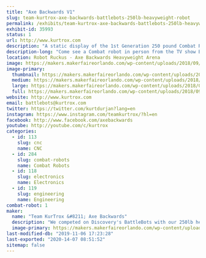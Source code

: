 ```yaml
---
title: "Axe Backwards V1"
slug: team-kurtrox-axe-backwards-battlebots-250lb-heavyweight-robot
permalink: /exhibits/team-kurtrox-axe-backwards-battlebots-250lb-heavyweight-robot/
exhibit-id: 35993
status: 1
url: http://www.kurtrox.com
description: "A static display of the 1st Generation 250 pound Combat Robot that has competed on the Discovery TV show Battlebots.  "
description-long: "Come see a Combat robot in person from the TV show Battlebots on Discovery and Science Channel. Axe Backwards had its first year competing on the show and still sports some of the authentic battle damage from the matches he had. Meet some of the team members, get autographs signed, and have your picture taken with the world famous Axe Backwards."
location: Robot Ruckus - Axe Backwards Heavyweight Arena
image: https://makers.makerfaireorlando.com/wp-content/uploads/2018/09/30581919_149322535902245_7387401211487453184_o-1024x897.jpg
image-primary:
  thumbnail: https://makers.makerfaireorlando.com/wp-content/uploads/2018/09/30581919_149322535902245_7387401211487453184_o-150x150.jpg
  medium: https://makers.makerfaireorlando.com/wp-content/uploads/2018/09/30581919_149322535902245_7387401211487453184_o-300x263.jpg
  large: https://makers.makerfaireorlando.com/wp-content/uploads/2018/09/30581919_149322535902245_7387401211487453184_o-1024x897.jpg
  full: https://makers.makerfaireorlando.com/wp-content/uploads/2018/09/30581919_149322535902245_7387401211487453184_o.jpg
website: http://www.kurtrox.com
email: battlebots@kurtrox.com
twitter: https://twitter.com/kurtdurjan?lang=en
instagram: https://www.instagram.com/teamkurtrox/?hl=en
facebook: http://www.facebook.com/axebackwards
youtube: http://youtube.com/c/kurtrox
categories:
  - id: 113
    slug: cnc
    name: CNC
  - id: 284
    slug: combat-robots
    name: Combat Robots
  - id: 118
    slug: electronics
    name: Electronics
  - id: 119
    slug: engineering
    name: Engineering
combat-robot: 1
maker:
  name: "Team KurTrox &#8211; Axe Backwards"
  description: "We competed on Discovery's BattleBots with our 250lb heavyweight Robot, Axe Backwards."
  image-primary: https://makers.makerfaireorlando.com/wp-content/uploads/2019/08/Axe-Backwards-Team-S2019-1-1024x683.jpg
last-modified-db: "2019-11-06 17:23:28"
last-exported: "2020-14-07 08:51:52"
sitemap: false
---
```

